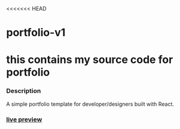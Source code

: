<<<<<<< HEAD
# portfolio-v1
this contains my source code for portfolio
=======
### Description

A simple portfolio template for developer/designers built with React. 

### [live preview](https://prathmesh-27.github.io/portfolio-v1/)

